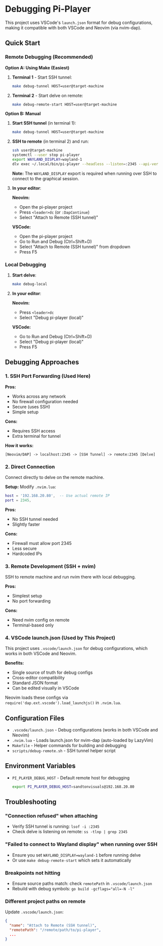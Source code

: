 # Debugging Pi-Player

This project uses VSCode's `launch.json` format for debug configurations, making it compatible with both VSCode and Neovim (via nvim-dap).

## Quick Start

### Remote Debugging (Recommended)

**Option A: Using Make (Easiest)**

1. **Terminal 1** - Start SSH tunnel:
   ```bash
   make debug-tunnel HOST=user@target-machine
   ```

2. **Terminal 2** - Start delve on remote:
   ```bash
   make debug-remote-start HOST=user@target-machine
   ```

**Option B: Manual**

1. **Start SSH tunnel** (in terminal 1):
   ```bash
   make debug-tunnel HOST=user@target-machine
   ```

2. **SSH to remote** (in terminal 2) and run:
   ```bash
   ssh user@target-machine
   systemctl --user stop pi-player
   export WAYLAND_DISPLAY=wayland-1
   dlv exec ~/.local/bin/pi-player --headless --listen=:2345 --api-version=2 --accept-multiclient
   ```

   **Note:** The `WAYLAND_DISPLAY` export is required when running over SSH to connect to the graphical session.

3. **In your editor**:

   **Neovim:**
   - Open the pi-player project
   - Press `<leader>dc` (or `:DapContinue`)
   - Select "Attach to Remote (SSH tunnel)"

   **VSCode:**
   - Open the pi-player project
   - Go to Run and Debug (Ctrl+Shift+D)
   - Select "Attach to Remote (SSH tunnel)" from dropdown
   - Press F5

### Local Debugging

1. **Start delve**:
   ```bash
   make debug-local
   ```

2. **In your editor**:

   **Neovim:**
   - Press `<leader>dc`
   - Select "Debug pi-player (local)"

   **VSCode:**
   - Go to Run and Debug (Ctrl+Shift+D)
   - Select "Debug pi-player (local)"
   - Press F5

## Debugging Approaches

### 1. SSH Port Forwarding (Used Here)

**Pros:**
- Works across any network
- No firewall configuration needed
- Secure (uses SSH)
- Simple setup

**Cons:**
- Requires SSH access
- Extra terminal for tunnel

**How it works:**
```
[Neovim/DAP] -> localhost:2345 -> [SSH Tunnel] -> remote:2345 [Delve]
```

### 2. Direct Connection

Connect directly to delve on the remote machine.

**Setup:** Modify `.nvim.lua`:
```lua
host = '192.168.20.80',  -- Use actual remote IP
port = 2345,
```

**Pros:**
- No SSH tunnel needed
- Slightly faster

**Cons:**
- Firewall must allow port 2345
- Less secure
- Hardcoded IPs

### 3. Remote Development (SSH + nvim)

SSH to remote machine and run nvim there with local debugging.

**Pros:**
- Simplest setup
- No port forwarding

**Cons:**
- Need nvim config on remote
- Terminal-based only

### 4. VSCode launch.json (Used by This Project)

This project uses `.vscode/launch.json` for debug configurations, which works in both VSCode and Neovim.

**Benefits:**
- Single source of truth for debug configs
- Cross-editor compatibility
- Standard JSON format
- Can be edited visually in VSCode

Neovim loads these configs via `require('dap.ext.vscode').load_launchjs()` in `.nvim.lua`.

## Configuration Files

- `.vscode/launch.json` - Debug configurations (works in both VSCode and Neovim)
- `.nvim.lua` - Loads launch.json for nvim-dap (auto-loaded by LazyVim)
- `Makefile` - Helper commands for building and debugging
- `scripts/debug-remote.sh` - SSH tunnel helper script

## Environment Variables

- `PI_PLAYER_DEBUG_HOST` - Default remote host for debugging
  ```bash
  export PI_PLAYER_DEBUG_HOST=sandtonvisuals@192.168.20.80
  ```

## Troubleshooting

### "Connection refused" when attaching
- Verify SSH tunnel is running: `lsof -i :2345`
- Check delve is listening on remote: `ss -tlnp | grep 2345`

### "Failed to connect to Wayland display" when running over SSH
- Ensure you set `WAYLAND_DISPLAY=wayland-1` before running delve
- Or use `make debug-remote-start` which sets it automatically

### Breakpoints not hitting
- Ensure source paths match: check `remotePath` in `.vscode/launch.json`
- Rebuild with debug symbols: `go build -gcflags="all=-N -l"`

### Different project paths on remote
Update `.vscode/launch.json`:
```json
{
  "name": "Attach to Remote (SSH tunnel)",
  "remotePath": "/remote/path/to/pi-player",
  ...
}
```
